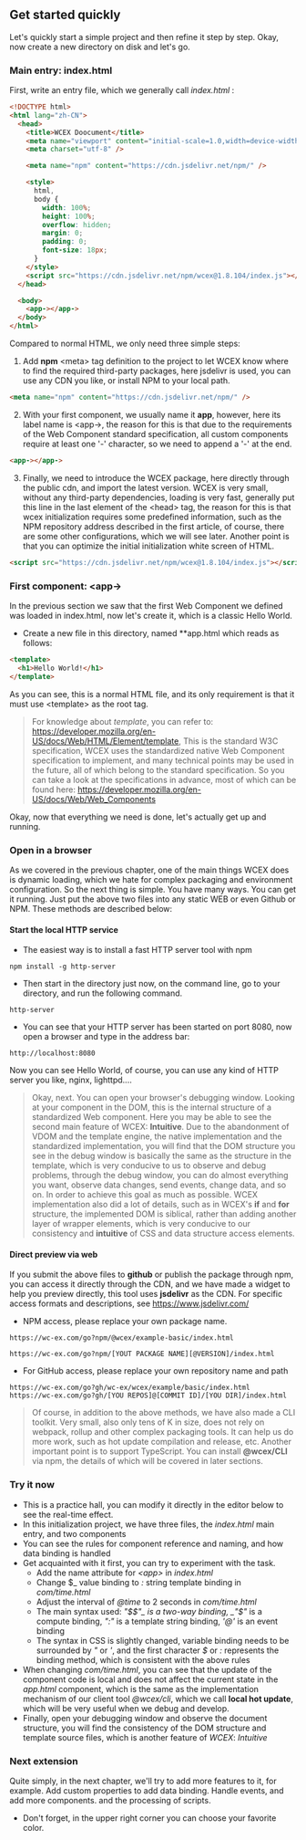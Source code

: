 <!--DESC: {"icon":"sports_score"} -->

## Get started quickly

Let's quickly start a simple project and then refine it step by step. Okay, now create a new directory on disk and let's go.

### Main entry: index.html

First, write an entry file, which we generally call _index.html_ :

```html
<!DOCTYPE html>
<html lang="zh-CN">
  <head>
    <title>WCEX Doocument</title>
    <meta name="viewport" content="initial-scale=1.0,width=device-width" />
    <meta charset="utf-8" />

    <meta name="npm" content="https://cdn.jsdelivr.net/npm/" />

    <style>
      html,
      body {
        width: 100%;
        height: 100%;
        overflow: hidden;
        margin: 0;
        padding: 0;
        font-size: 18px;
      }
    </style>
    <script src="https://cdn.jsdelivr.net/npm/wcex@1.8.104/index.js"></script>
  </head>

  <body>
    <app-></app->
  </body>
</html>
```

Compared to normal HTML, we only need three simple steps:

1. Add **npm** \<meta\> tag definition to the project to let WCEX know where to find the required third-party packages, here jsdelivr is used, you can use any CDN you like, or install NPM to your local path.

```html
<meta name="npm" content="https://cdn.jsdelivr.net/npm/" />
```

2. With your first component, we usually name it **app**, however, here its label name is \<app-\>, the reason for this is that due to the requirements of the Web Component standard specification, all custom components require at least one '-' character, so we need to append a '-' at the end.

```html
<app-></app->
```

3. Finally, we need to introduce the WCEX package, here directly through the public cdn, and import the latest version. WCEX is very small, without any third-party dependencies, loading is very fast, generally put this line in the last element of the \<head\> tag, the reason for this is that wcex initialization requires some predefined information, such as the NPM repository address described in the first article, of course, there are some other configurations, which we will see later. Another point is that you can optimize the initial initialization white screen of HTML.

```html
<script src="https://cdn.jsdelivr.net/npm/wcex@1.8.104/index.js"></script>
```

### First component: **\<app-\>**

In the previous section we saw that the first Web Component we defined was loaded in index.html, now let's create it, which is a classic Hello World.

- Create a new file in this directory, named **app.html which reads as follows:

```html
<template>
  <h1>Hello World!</h1>
</template>
```

As you can see, this is a normal HTML file, and its only requirement is that it must use \<template\> as the root tag.

> For knowledge about _template_, you can refer to: https://developer.mozilla.org/en-US/docs/Web/HTML/Element/template, This is the standard W3C specification, WCEX uses the standardized native Web Component specification to implement, and many technical points may be used in the future, all of which belong to the standard specification. So you can take a look at the specifications in advance, most of which can be found here: https://developer.mozilla.org/en-US/docs/Web/Web_Components

Okay, now that everything we need is done, let's actually get up and running.

### Open in a browser

As we covered in the previous chapter, one of the main things WCEX does is dynamic loading, which we hate for complex packaging and environment configuration. So the next thing is simple. You have many ways. You can get it running. Just put the above two files into any static WEB or even Github or NPM. These methods are described below:

#### Start the local HTTP service

- The easiest way is to install a fast HTTP server tool with npm

```shell
npm install -g http-server
```

- Then start in the directory just now, on the command line, go to your directory, and run the following command.

```shell
http-server
```

- You can see that your HTTP server has been started on port 8080, now open a browser and type in the address bar:

```
http://localhost:8080
```

Now you can see Hello World, of course, you can use any kind of HTTP server you like, nginx, lighttpd....

> Okay, next. You can open your browser's debugging window. Looking at your component in the DOM, this is the internal structure of a standardized Web component. Here you may be able to see the second main feature of WCEX: **Intuitive**. Due to the abandonment of VDOM and the template engine, the native implementation and the standardized implementation, you will find that the DOM structure you see in the debug window is basically the same as the structure in the template, which is very conducive to us to observe and debug problems, through the debug window, you can do almost everything you want, observe data changes, send events, change data, and so on. In order to achieve this goal as much as possible. WCEX implementation also did a lot of details, such as in WCEX's **if** and **for** structure, the implemented DOM is siblical, rather than adding another layer of wrapper elements, which is very conducive to our consistency and **intuitive** of CSS and data structure access elements.

#### Direct preview via web

If you submit the above files to **github** or publish the package through npm, you can access it directly through the CDN, and we have made a widget to help you preview directly, this tool uses **jsdelivr** as the CDN.
For specific access formats and descriptions, see https://www.jsdelivr.com/

- NPM access, please replace your own package name.

```
https://wc-ex.com/go?npm/@wcex/example-basic/index.html

https://wc-ex.com/go?npm/[YOUT PACKAGE NAME][@VERSION]/index.html

```

- For GitHub access, please replace your own repository name and path

```
https://wc-ex.com/go?gh/wc-ex/wcex/example/basic/index.html
https://wc-ex.com/go?gh/[YOU REPOS]@[COMMIT ID]/[YOU DIR]/index.html
```

> Of course, in addition to the above methods, we have also made a CLI toolkit. Very small, also only tens of K in size, does not rely on webpack, rollup and other complex packaging tools. It can help us do more work, such as hot update compilation and release, etc. Another important point is to support TypeScript. You can install **@wcex/CLI** via npm, the details of which will be covered in later sections.

### Try it now

<div>
<wcex-doc.com-playground files="['first/index.html','first/app.html','first/com/time.html']"></wcex-doc.com-playground>
</div>

- This is a practice hall, you can modify it directly in the editor below to see the real-time effect.
- In this initialization project, we have three files, the _index.html_ main entry, and two components
- You can see the rules for component reference and naming, and how data binding is handled
- Get acquainted with it first, you can try to experiment with the task.
  - Add the name attribute for _\<app\>_ in _index.html_ 
  - Change $_ value binding to _:_ string template binding in _com/time.html_ 
  - Adjust the interval of _@time_ to 2 seconds in _com/time.html_ 
  - The main syntax used: _"$$"_ is a two-way binding, _"$"_ is a compute binding, _":"_ is a template string binding, _'@'_ is an event binding
  - The syntax in CSS is slightly changed, variable binding needs to be surrounded by _"_ or _'_, and the first character _$_ or _:_ represents the binding method, which is consistent with the above rules
- When changing _com/time.html_, you can see that the update of the component code is local and does not affect the current state in the _app.html_ component, which is the same as the implementation mechanism of our client tool _@wcex/cli_, which we call **local hot update**, which will be very useful when we debug and develop.
- Finally, open your debugging window and observe the document structure, you will find the consistency of the DOM structure and template source files, which is another feature of _WCEX_: *Intuitive*


### Next extension

Quite simply, in the next chapter, we'll try to add more features to it, for example. Add custom properties to add data binding. Handle events, and add more components.
and the processing of scripts.
- Don't forget, in the upper right corner you can choose your favorite color.

